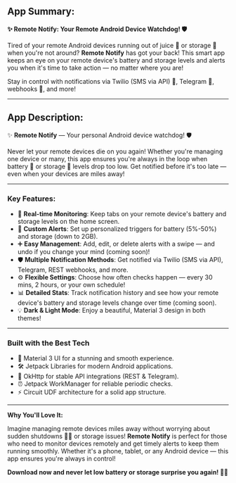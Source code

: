 ## **App Summary:**

**✨ Remote Notify: Your Remote Android Device Watchdog! 🛡️**

Tired of your remote Android devices running out of juice 🔋 or storage 💾 when you're not around?
**Remote Notify** has got your back! This smart app keeps an eye on your remote device's battery and storage levels and alerts you when it's time to take action — no matter where you are!

Stay in control with notifications via Twilio (SMS via API) 📲, Telegram 📢, webhooks 🔗, and more!

---

## **App Description:**

✨ **Remote Notify** — Your personal Android device watchdog! 🛡️

Never let your remote devices die on you again! Whether you're managing one device or many, this app ensures you're always in the loop when battery 🔋 or storage 💾 levels drop too low. Get notified before it's too late — even when your devices are miles away!

---

### **Key Features:**

- 🔋 **Real-time Monitoring**: Keep tabs on your remote device's battery and storage levels on the home screen.
- 📲 **Custom Alerts**: Set up personalized triggers for battery (5%-50%) and storage (down to 2GB).
- ➕ **Easy Management**: Add, edit, or delete alerts with a swipe — and undo if you change your mind (coming soon)!
- 🛡️ **Multiple Notification Methods**: Get notified via Twilio (SMS via API), Telegram, REST webhooks, and more.
- ⚙️ **Flexible Settings**: Choose how often checks happen — every 30 mins, 2 hours, or your own schedule!
- 📊 **Detailed Stats**: Track notification history and see how your remote device's battery and storage levels change over time (coming soon).
- 💡 **Dark & Light Mode**: Enjoy a beautiful, Material 3 design in both themes!

---

### **Built with the Best Tech**
- 🎨 Material 3 UI for a stunning and smooth experience.
- 🛠️ Jetpack Libraries for modern Android applications.
- 💾 OkHttp for stable API integrations (REST & Telegram).
- ⏰ Jetpack WorkManager for reliable periodic checks.
- ⚡️ Circuit UDF architecture for a solid app structure.

---

**Why You'll Love It:**

Imagine managing remote devices miles away without worrying about sudden shutdowns 😵‍💫 or storage issues! **Remote Notify** is perfect for those who need to monitor devices remotely and get timely alerts to keep them running smoothly. Whether it's a phone, tablet, or any Android device — this app ensures you're always in control!

**Download now and never let low battery or storage surprise you again! 🚀📲**

